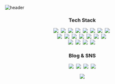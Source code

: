 ![header](https://capsule-render.vercel.app/api?type=waving&color=3d506e&height=180&section=header&text=H43RO&fontSize=70&fontColor=FFFFFF&fontAlign=50&fontAlignY=40&animation=fadeIn)


<h3 align="center">Tech Stack</h3>
<p align="center">
  <img src="https://img.shields.io/badge/Android-3DDC84?style=for-the-badge&logo=Android&logoColor=white"/>&nbsp 
  <img src="https://img.shields.io/badge/Kotlin-0095D5?style=for-the-badge&logo=Kotlin&logoColor=white"/>&nbsp 
  <img src="https://img.shields.io/badge/Java-007396?style=for-the-badge&logo=Java&logoColor=white"/>&nbsp 
  <img src="https://img.shields.io/badge/C++-00599C?style=for-the-badge&logo=C%2B%2B&logoColor=white"/>&nbsp
  <img src="https://img.shields.io/badge/Python-3766AB?style=for-the-badge&logo=Python&logoColor=white"/>&nbsp 
  <img src="https://img.shields.io/badge/HTML5-E34F26?style=for-the-badge&logo=HTML5&logoColor=white"/>&nbsp 
  <img src="https://img.shields.io/badge/CSS3-1572B6?style=for-the-badge&logo=CSS3&logoColor=white"/>&nbsp
  <img src="https://img.shields.io/badge/JavaScript-F7DF1E?style=for-the-badge&logo=JavaScript&logoColor=white"/>&nbsp<br>
  <img src="https://img.shields.io/badge/Android Studio-3DDC84?style=for-the-badge&logo=Android-Studio&logoColor=white"/>&nbsp 
  <img src="https://img.shields.io/badge/IntelliJ-000000?style=for-the-badge&logo=IntelliJ-IDEA&logoColor=white"/>&nbsp 
  <img src="https://img.shields.io/badge/PyCharm-3766AB?style=for-the-badge&logo=PyCharm&logoColor=white"/>&nbsp 
  <img src="https://img.shields.io/badge/VS Code-007ACC?style=for-the-badge&logo=Visual-Studio-Code&logoColor=white"/>&nbsp 
  <img src="https://img.shields.io/badge/Git-F05032?style=for-the-badge&logo=Git&logoColor=white"/>&nbsp 
  <img src="https://img.shields.io/badge/Arduino-00979D?style=for-the-badge&logo=Arduino&logoColor=white"/>&nbsp 
  <img src="https://img.shields.io/badge/RPi-A22846?style=for-the-badge&logo=Raspberry-Pi&logoColor=white"/>&nbsp<br>
  <img src="https://img.shields.io/badge/Photoshop-31A8FF?style=for-the-badge&logo=Adobe-Photoshop&logoColor=white"/>&nbsp 
  <img src="https://img.shields.io/badge/Illustrator-FF9A00?style=for-the-badge&logo=Adobe-Illustrator&logoColor=white"/>&nbsp 
  <img src="https://img.shields.io/badge/After Effects-9999FF?style=for-the-badge&logo=Adobe-After-Effects&logoColor=white"/>&nbsp 
  <img src="https://img.shields.io/badge/Premiere Pro-9999FF?style=for-the-badge&logo=Adobe-Premiere-Pro&logoColor=white"/>&nbsp 
</p>

<h3 align = "center">Blog & SNS</h3>
<p align="center">
  <a href="https://velog.io/@haero_kim"><img src="https://img.shields.io/badge/Tech%20Blog-11B48A?style=flat-square&logo=Vimeo&logoColor=white&link=https://velog.io/@haero_kim"/></a>&nbsp
  <a href="https://www.instagram.com/haero_kim/"><img src="https://img.shields.io/badge/Instagram-E4405F?style=flat-square&logo=Instagram&logoColor=white&link=https://www.instagram.com/haero_kim/"/></a>&nbsp
  <a href="https://www.facebook.com/profile.php?id=100003985802298/"><img src="https://img.shields.io/badge/Facebook-1877F2?style=flat-square&logo=Facebook&logoColor=white&link=https://www.facebook.com/profile.php?id=100003985802298/"/></a>&nbsp
  <a href="https://www.linkedin.com/in/h43ro/"><img src="https://img.shields.io/badge/LinkedIn-0A66C2?style=flat-square&logo=LinkedIn&logoColor=white&link=https://www.linkedin.com/in/h43ro/"/></a>
</p>

<p align="center">
  <p align="center">
  <a href="https://hits.seeyoufarm.com"><img src="https://hits.seeyoufarm.com/api/count/incr/badge.svg?url=https%3A%2F%2Fgithub.com%2FH43RO&count_bg=%237c97c2&title_bg=%2386757E&icon=github.svg&icon_color=%23ffffff&title=hits&edge_flat=true"/></a>
</p>
</p>
